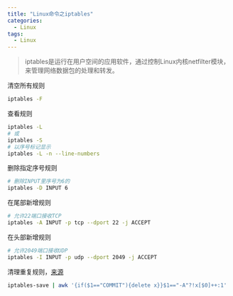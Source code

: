 ```yaml
---
title: "Linux命令之iptables"
categories:
  - Linux
tags:
  - Linux
---
```


<!--more-->

> iptables是运行在用户空间的应用软件，通过控制Linux内核netfilter模块，来管理网络数据包的处理和转发。

清空所有规则
```bash
iptables -F
```
查看规则
```bash
iptables -L
# 或
iptables -S
# 以序号标记显示
iptables -L -n --line-numbers
```
删除指定序号规则
```bash
# 删除INPUT里序号为6的
iptables -D INPUT 6
```
在尾部新增规则
```bash
# 允许22端口接收TCP
iptables -A INPUT -p tcp --dport 22 -j ACCEPT
```
在头部新增规则
```bash
# 允许2049端口接收UDP
iptables -I INPUT -p udp --dport 2049 -j ACCEPT
```
清理重复规则，[来源](https://blog.csdn.net/tobyliu415/article/details/124781249)
```bash
iptables-save | awk '{if($1=="COMMIT"){delete x}}$1=="-A"?!x[$0]++:1' | iptables-restore
```
